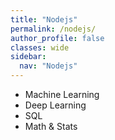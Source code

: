 ```yaml
---
title: "Nodejs"
permalink: /nodejs/
author_profile: false
classes: wide
sidebar:
  nav: "Nodejs"
---
```

- Machine Learning
- Deep Learning
- SQL
- Math & Stats